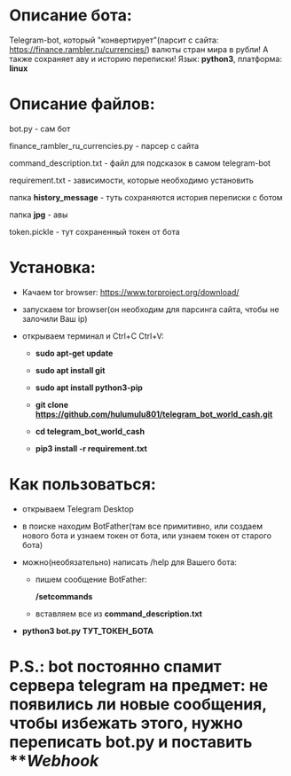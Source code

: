 # Описание бота:
  Telegram-bot, который "конвертирует"(парсит с сайта: https://finance.rambler.ru/currencies/) валюты стран мира в рубли! А также сохраняет аву и историю переписки!
  Язык: **python3**, платформа: **linux**
# Описание файлов:
  bot.py - сам бот
  
  finance_rambler_ru_currencies.py - парсер с сайта
  
  command_description.txt - файл для подсказок в самом telegram-bot
  
  requirement.txt - зависимости, которые необходимо установить
  
  папка **history_message** - туть сохраняются история переписки с ботом
  
  папка **jpg** - авы

  token.pickle - тут сохраненный токен от бота
# Установка:
  - Качаем tor browser: https://www.torproject.org/download/
  
  - запускаем tor browser(он необходим для парсинга сайта, чтобы не залочили Ваш ip)
  
  - открываем терминал и Ctrl+C Ctrl+V:
    
    - **sudo apt-get update**
    
    - **sudo apt install git**
    
    - **sudo apt install python3-pip**
    
    - **git clone https://github.com/hulumulu801/telegram_bot_world_cash.git**
    
    - **cd telegram_bot_world_cash**
    
    - **pip3 install -r requirement.txt**
# Как пользоваться:
  - открываем Telegram Desktop
  
  - в поиске находим BotFather(там все примитивно, или создаем нового бота и узнаем токен от бота, или узнаем токен от старого бота)
  
  - можно(необязательно) написать /help для Вашего бота:
  
    - пишем сообщение BotFather:
    
      **/setcommands**
      
     - вставляем все из **command_description.txt**
     
  - **python3 bot.py ТУТ_ТОКЕН_БОТА**
  
  # P.S.: bot постоянно спамит сервера telegram на предмет: не появились ли новые сообщения, чтобы избежать этого, нужно переписать bot.py и поставить ***Webhook*
